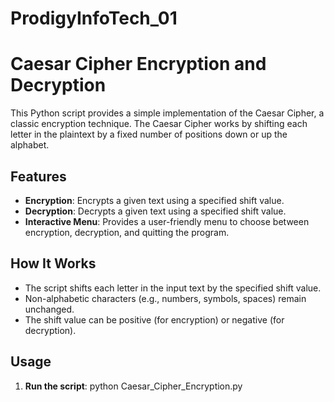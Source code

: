 # ProdigyInfoTech_01

# Caesar Cipher Encryption and Decryption

This Python script provides a simple implementation of the Caesar Cipher, a classic encryption technique. The Caesar Cipher works by shifting each letter in the plaintext by a fixed number of positions down or up the alphabet.

## Features

- **Encryption**: Encrypts a given text using a specified shift value.
- **Decryption**: Decrypts a given text using a specified shift value.
- **Interactive Menu**: Provides a user-friendly menu to choose between encryption, decryption, and quitting the program.

## How It Works

- The script shifts each letter in the input text by the specified shift value.
- Non-alphabetic characters (e.g., numbers, symbols, spaces) remain unchanged.
- The shift value can be positive (for encryption) or negative (for decryption).

## Usage

1. **Run the script**:
   python Caesar_Cipher_Encryption.py
